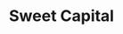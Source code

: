 ---
layout: firm_page
title: "Sweet Capital"
id: "sweetcapital.com"
permalink: "/sweetcapitalsweetcapital.com/"
website: "https://sweetcapital.com"
offices: "London (United Kingdom), Santa Monica (United States), Stockholm (Sweden)"
investment_stages: "Pre-Seed, Seed, Series A"
portfolio_companies: ""
portfolio_link: ""
investment_markets: "Consumer, Mobile"
founded_year: "2015"
description: "Sweet Capital is the evergreen investment fund of the King.com (Candy Crush) founders. They are focused on funding the next generation of entrepreneurs."
linkedin: "https://www.linkedin.com/company/sweetcapital"
twitter: "https://twitter.com/sweet_capital?lang=en"
instagram: ""
team_page: ""
investor_type: "Venture Capital"
crunchbase: "https://www.crunchbase.com/organization/sweet-capital-ltd"
pitchbook: "https://pitchbook.com/profiles/investor/153028-90"

# SEO Optimization
meta_title: "Sweet Capital - VC Firm - projectstartups.com"
meta_description: "Sweet Capital, Sweet Capital is the evergreen investment fund of the King.com (Candy Crush) founders. They are focused on funding the next generation of entrepreneur..."
meta_keywords: "Sweet Capital, Consumer, Mobile, VC firm, venture capital, startup investor, projectstartups.com"
canonical_url: "https://vc.projectstartups.com/sweetcapitalsweetcapital.com/"
---